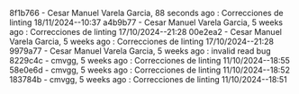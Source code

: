 8f1b766 - Cesar Manuel Varela Garcia, 88 seconds ago : Correcciones de linting 18/11/2024--10:37
a4b9b77 - Cesar Manuel Varela Garcia, 5 weeks ago : Correcciones de linting 17/10/2024--21:28
00e2ea2 - Cesar Manuel Varela Garcia, 5 weeks ago : Correcciones de linting 17/10/2024--21:28
9979a77 - Cesar Manuel Varela Garcia, 5 weeks ago : invalid read bug
8229c4c - cmvgg, 5 weeks ago : Correcciones de linting 11/10/2024--18:55
58e0e6d - cmvgg, 5 weeks ago : Correcciones de linting 11/10/2024--18:52
183784b - cmvgg, 5 weeks ago : Correcciones de linting 11/10/2024--18:51